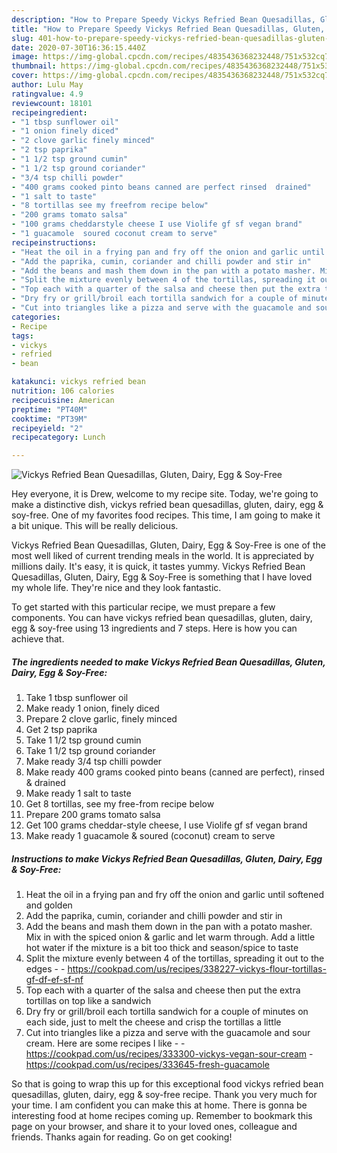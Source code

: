 ```yaml
---
description: "How to Prepare Speedy Vickys Refried Bean Quesadillas, Gluten, Dairy, Egg &amp;amp; Soy-Free"
title: "How to Prepare Speedy Vickys Refried Bean Quesadillas, Gluten, Dairy, Egg &amp;amp; Soy-Free"
slug: 401-how-to-prepare-speedy-vickys-refried-bean-quesadillas-gluten-dairy-egg-and-amp-soy-free
date: 2020-07-30T16:36:15.440Z
image: https://img-global.cpcdn.com/recipes/4835436368232448/751x532cq70/vickys-refried-bean-quesadillas-gluten-dairy-egg-soy-free-recipe-main-photo.jpg
thumbnail: https://img-global.cpcdn.com/recipes/4835436368232448/751x532cq70/vickys-refried-bean-quesadillas-gluten-dairy-egg-soy-free-recipe-main-photo.jpg
cover: https://img-global.cpcdn.com/recipes/4835436368232448/751x532cq70/vickys-refried-bean-quesadillas-gluten-dairy-egg-soy-free-recipe-main-photo.jpg
author: Lulu May
ratingvalue: 4.9
reviewcount: 18101
recipeingredient:
- "1 tbsp sunflower oil"
- "1 onion finely diced"
- "2 clove garlic finely minced"
- "2 tsp paprika"
- "1 1/2 tsp ground cumin"
- "1 1/2 tsp ground coriander"
- "3/4 tsp chilli powder"
- "400 grams cooked pinto beans canned are perfect rinsed  drained"
- "1 salt to taste"
- "8 tortillas see my freefrom recipe below"
- "200 grams tomato salsa"
- "100 grams cheddarstyle cheese I use Violife gf sf vegan brand"
- "1 guacamole  soured coconut cream to serve"
recipeinstructions:
- "Heat the oil in a frying pan and fry off the onion and garlic until softened and golden"
- "Add the paprika, cumin, coriander and chilli powder and stir in"
- "Add the beans and mash them down in the pan with a potato masher. Mix in with the spiced onion &amp; garlic and let warm through. Add a little hot water if the mixture is a bit too thick and season/spice to taste"
- "Split the mixture evenly between 4 of the tortillas, spreading it out to the edges  https://cookpad.com/us/recipes/338227-vickys-flour-tortillas-gf-df-ef-sf-nf"
- "Top each with a quarter of the salsa and cheese then put the extra tortillas on top like a sandwich"
- "Dry fry or grill/broil each tortilla sandwich for a couple of minutes on each side, just to melt the cheese and crisp the tortillas a little"
- "Cut into triangles like a pizza and serve with the guacamole and sour cream. Here are some recipes I like  https://cookpad.com/us/recipes/333300-vickys-vegan-sour-cream https://cookpad.com/us/recipes/333645-fresh-guacamole"
categories:
- Recipe
tags:
- vickys
- refried
- bean

katakunci: vickys refried bean 
nutrition: 106 calories
recipecuisine: American
preptime: "PT40M"
cooktime: "PT39M"
recipeyield: "2"
recipecategory: Lunch

---
```



![Vickys Refried Bean Quesadillas, Gluten, Dairy, Egg &amp; Soy-Free](https://img-global.cpcdn.com/recipes/4835436368232448/751x532cq70/vickys-refried-bean-quesadillas-gluten-dairy-egg-soy-free-recipe-main-photo.jpg)

Hey everyone, it is Drew, welcome to my recipe site. Today, we're going to make a distinctive dish, vickys refried bean quesadillas, gluten, dairy, egg &amp; soy-free. One of my favorites food recipes. This time, I am going to make it a bit unique. This will be really delicious.

Vickys Refried Bean Quesadillas, Gluten, Dairy, Egg &amp; Soy-Free is one of the most well liked of current trending meals in the world. It is appreciated by millions daily. It's easy, it is quick, it tastes yummy. Vickys Refried Bean Quesadillas, Gluten, Dairy, Egg &amp; Soy-Free is something that I have loved my whole life. They're nice and they look fantastic.




To get started with this particular recipe, we must prepare a few components. You can have vickys refried bean quesadillas, gluten, dairy, egg &amp; soy-free using 13 ingredients and 7 steps. Here is how you can achieve that.

<!--inarticleads1-->

##### The ingredients needed to make Vickys Refried Bean Quesadillas, Gluten, Dairy, Egg &amp; Soy-Free:

1. Take 1 tbsp sunflower oil
1. Make ready 1 onion, finely diced
1. Prepare 2 clove garlic, finely minced
1. Get 2 tsp paprika
1. Take 1 1/2 tsp ground cumin
1. Take 1 1/2 tsp ground coriander
1. Make ready 3/4 tsp chilli powder
1. Make ready 400 grams cooked pinto beans (canned are perfect), rinsed &amp; drained
1. Make ready 1 salt to taste
1. Get 8 tortillas, see my free-from recipe below
1. Prepare 200 grams tomato salsa
1. Get 100 grams cheddar-style cheese, I use Violife gf sf vegan brand
1. Make ready 1 guacamole &amp; soured (coconut) cream to serve




<!--inarticleads2-->

##### Instructions to make Vickys Refried Bean Quesadillas, Gluten, Dairy, Egg &amp; Soy-Free:

1. Heat the oil in a frying pan and fry off the onion and garlic until softened and golden
1. Add the paprika, cumin, coriander and chilli powder and stir in
1. Add the beans and mash them down in the pan with a potato masher. Mix in with the spiced onion &amp; garlic and let warm through. Add a little hot water if the mixture is a bit too thick and season/spice to taste
1. Split the mixture evenly between 4 of the tortillas, spreading it out to the edges -  - https://cookpad.com/us/recipes/338227-vickys-flour-tortillas-gf-df-ef-sf-nf
1. Top each with a quarter of the salsa and cheese then put the extra tortillas on top like a sandwich
1. Dry fry or grill/broil each tortilla sandwich for a couple of minutes on each side, just to melt the cheese and crisp the tortillas a little
1. Cut into triangles like a pizza and serve with the guacamole and sour cream. Here are some recipes I like -  - https://cookpad.com/us/recipes/333300-vickys-vegan-sour-cream - https://cookpad.com/us/recipes/333645-fresh-guacamole




So that is going to wrap this up for this exceptional food vickys refried bean quesadillas, gluten, dairy, egg &amp; soy-free recipe. Thank you very much for your time. I am confident you can make this at home. There is gonna be interesting food at home recipes coming up. Remember to bookmark this page on your browser, and share it to your loved ones, colleague and friends. Thanks again for reading. Go on get cooking!
